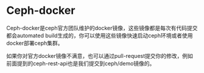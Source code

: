 # Ceph-docker

Ceph-docker是ceph官方团队维护的docker镜像，这些镜像都是每次有代码提交都会automated build生成的，你可以使用这些镜像快速启动ceph环境或者使用docker部署ceph集群。

如果你对官方docker镜像不满意，也可以通过pull-request提交你的修改，例如前面提到的ceph-rest-api也是我们提交到ceph/demo镜像的。